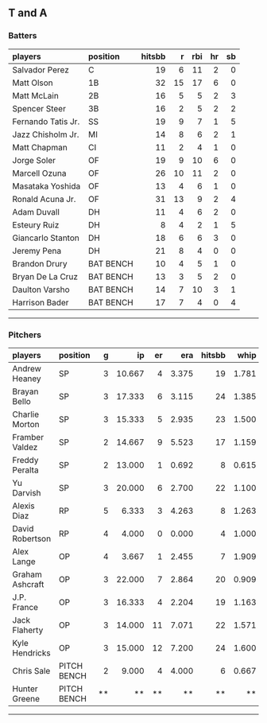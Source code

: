 ## T and A

### Batters

 
|players            |position  | hitsbb|  r| rbi| hr| sb| 
|:------------------|:---------|------:|--:|---:|--:|--:| 
|Salvador Perez     |C         |     19|  6|  11|  2|  0| 
|Matt Olson         |1B        |     32| 15|  17|  6|  0| 
|Matt McLain        |2B        |     16|  5|   5|  2|  3| 
|Spencer Steer      |3B        |     16|  2|   5|  2|  2| 
|Fernando Tatis Jr. |SS        |     19|  9|   7|  1|  5| 
|Jazz Chisholm Jr.  |MI        |     14|  8|   6|  2|  1| 
|Matt Chapman       |CI        |     11|  2|   4|  1|  0| 
|Jorge Soler        |OF        |     19|  9|  10|  6|  0| 
|Marcell Ozuna      |OF        |     26| 10|  11|  2|  0| 
|Masataka Yoshida   |OF        |     13|  4|   6|  1|  0| 
|Ronald Acuna Jr.   |OF        |     31| 13|   9|  2|  4| 
|Adam Duvall        |DH        |     11|  4|   6|  2|  0| 
|Esteury Ruiz       |DH        |      8|  4|   2|  1|  5| 
|Giancarlo Stanton  |DH        |     18|  6|   6|  3|  0| 
|Jeremy Pena        |DH        |     21|  8|   4|  0|  0| 
|Brandon Drury      |BAT BENCH |     10|  4|   5|  1|  0| 
|Bryan De La Cruz   |BAT BENCH |     13|  3|   5|  2|  0| 
|Daulton Varsho     |BAT BENCH |     14|  7|  10|  3|  1| 
|Harrison Bader     |BAT BENCH |     17|  7|   4|  0|  4| 


* * *

### Pitchers

 
|players         |position    |  g|     ip| er|   era| hitsbb|  whip| so|  w| sv| 
|:---------------|:-----------|--:|------:|--:|-----:|------:|-----:|--:|--:|--:| 
|Andrew Heaney   |SP          |  3| 10.667|  4| 3.375|     19| 1.781|  8|  1|  0| 
|Brayan Bello    |SP          |  3| 17.333|  6| 3.115|     24| 1.385| 11|  1|  0| 
|Charlie Morton  |SP          |  3| 15.333|  5| 2.935|     23| 1.500| 18|  2|  0| 
|Framber Valdez  |SP          |  2| 14.667|  9| 5.523|     17| 1.159|  7|  0|  0| 
|Freddy Peralta  |SP          |  2| 13.000|  1| 0.692|      8| 0.615| 19|  2|  0| 
|Yu Darvish      |SP          |  3| 20.000|  6| 2.700|     22| 1.100| 14|  0|  0| 
|Alexis Diaz     |RP          |  5|  6.333|  3| 4.263|      8| 1.263|  6|  2|  1| 
|David Robertson |RP          |  4|  4.000|  0| 0.000|      4| 1.000|  4|  0|  2| 
|Alex Lange      |OP          |  4|  3.667|  1| 2.455|      7| 1.909|  6|  0|  0| 
|Graham Ashcraft |OP          |  3| 22.000|  7| 2.864|     20| 0.909| 14|  0|  0| 
|J.P. France     |OP          |  3| 16.333|  4| 2.204|     19| 1.163| 16|  2|  0| 
|Jack Flaherty   |OP          |  3| 14.000| 11| 7.071|     22| 1.571| 19|  1|  0| 
|Kyle Hendricks  |OP          |  3| 15.000| 12| 7.200|     24| 1.600| 13|  0|  0| 
|Chris Sale      |PITCH BENCH |  2|  9.000|  4| 4.000|      6| 0.667| 10|  0|  0| 
|Hunter Greene   |PITCH BENCH | **|     **| **|    **|     **|    **| **| **| **| 


* * *


